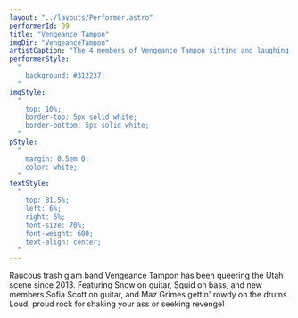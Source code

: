 ```yaml
---
layout: "../layouts/Performer.astro"
performerId: 09
title: "Vengeance Tampon"
imgDir: "VengeanceTampon"
artistCaption: "The 4 members of Vengeance Tampon sitting and laughing in a large, industrial, section of concrete pipe."
performerStyle:
  "
    background: #312237;
  "
imgStyle:
  "
    top: 10%;
    border-top: 5px solid white;
    border-bottom: 5px solid white;
  "
pStyle: 
  "
    margin: 0.5em 0;
    color: white;
  "
textStyle:
  "
    top: 81.5%;
    left: 6%;
    right: 6%;
    font-size: 70%;
    font-weight: 600;
    text-align: center;
  "
---
```


Raucous trash glam band Vengeance Tampon has been queering the Utah scene since 2013.
Featuring Snow on guitar, Squid on bass, and new members Sofia Scott on guitar, and Maz Grimes gettin' rowdy on the drums.  Loud, proud rock for shaking your ass or seeking revenge!